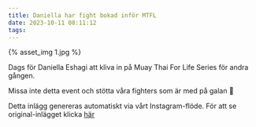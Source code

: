```yaml
---
title: Daniella har fight bokad inför MTFL
date: 2023-10-11 08:11:12
tags:
---
```

<div class="postId" style="display: none;">ID: 17968552670626564</div>

<div class="postImageContainer">
{% asset_img 1.jpg %}
</div>

Dags för Daniella Eshagi att kliva in på Muay Thai For Life Series för andra gången.

Missa inte detta event och stötta våra fighters som är med på galan 🦁

<div class="automaticGeneratedPostDescription">
Detta inlägg genereras automatiskt via vårt Instagram-flöde. För att se original-inlägget klicka <a target="_blank" href="https://www.instagram.com/p/CyP3x4zsVcB/">här</a>
</div>
<br>
